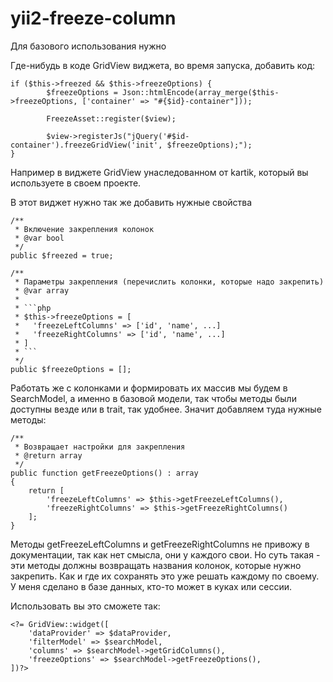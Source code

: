 # yii2-freeze-column

Для базового использования нужно

Где-нибудь в коде GridView виджета, во время запуска, добавить код:

    if ($this->freezed && $this->freezeOptions) {
            $freezeOptions = Json::htmlEncode(array_merge($this->freezeOptions, ['container' => "#{$id}-container"]));

            FreezeAsset::register($view);

            $view->registerJs("jQuery('#$id-container').freezeGridView('init', $freezeOptions);");
    }

Например в виджете GridView унаследованном от kartik, который вы используете в своем проекте.

В этот виджет нужно так же добавить нужные свойства

    /**
     * Включение закрепления колонок
     * @var bool
     */
    public $freezed = true;

    /**
     * Параметры закрепления (перечислить колонки, которые надо закрепить)
     * @var array
     *
     * ```php
     * $this->freezeOptions = [
     *   'freezeLeftColumns' => ['id', 'name', ...]
     *   'freezeRightColumns' => ['id', 'name', ...]
     * ]
     * ```
     */
    public $freezeOptions = [];

Работать же с колонками и формировать их массив мы будем в SearchModel, а именно в базовой модели, так чтобы методы были доступны везде или в trait, так удобнее.
Значит добавляем туда нужные методы:

    /**
     * Возвращает настройки для закрепления
     * @return array
     */
    public function getFreezeOptions() : array
    {
        return [
            'freezeLeftColumns' => $this->getFreezeLeftColumns(),
            'freezeRightColumns' => $this->getFreezeRightColumns()
        ];
    }

Методы getFreezeLeftColumns и getFreezeRightColumns не привожу в документации, так как нет смысла, они у каждого свои. Но суть такая - эти методы должны возвращать названия колонок, которые нужно закрепить. Как и где их сохранять это уже решать каждому по своему. У меня сделано в базе данных, кто-то может в куках или сессии. 

Использовать вы это сможете так:

    <?= GridView::widget([
        'dataProvider' => $dataProvider,
        'filterModel' => $searchModel,
        'columns' => $searchModel->getGridColumns(),
        'freezeOptions' => $searchModel->getFreezeOptions(),
    ])?>



